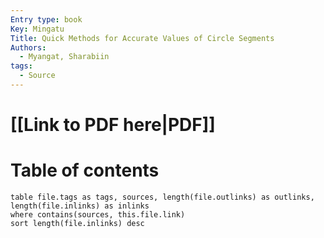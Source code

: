 ```yaml
---
Entry type: book
Key: Mingatu
Title: Quick Methods for Accurate Values of Circle Segments
Authors:
  - Myangat, Sharabiin
tags:
  - Source
---
```


# [[Link to PDF here|PDF]]

# Table of contents


```dataview 
table file.tags as tags, sources, length(file.outlinks) as outlinks, length(file.inlinks) as inlinks
where contains(sources, this.file.link)
sort length(file.inlinks) desc
```
